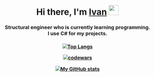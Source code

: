 <h1 align="center">Hi there, I'm <a href="https://daniilshat.ru/" target="_blank">Ivan</a> 
<img src="https://github.com/blackcater/blackcater/raw/main/images/Hi.gif" height="32"/></h1>
<h3 align="center">
Structural engineer who is currently learning programming.<br />
I use C# for my projects.
</h3>


<h3 align="center">

[![Top Langs](https://github-readme-stats.vercel.app/api/top-langs/?username=IvanPovaliaev&layout=compact&theme=transparent&show_icons=true)](https://github.com/IvanPovaliaev/github-readme-stats)

[![codewars](https://www.codewars.com/users/IvanPovaliaev/badges/large)](https://www.codewars.com/users/IvanPovaliaev)

[![My GitHub stats](https://github-readme-stats.vercel.app/api?username=IvanPovaliaev&theme=transparent&show_icons=true)](https://github.com/IvanPovaliaev/github-readme-stats) </h3>
<!--
**IvanPovaliaev/IvanPovaliaev** is a ✨ _special_ ✨ repository because its `README.md` (this file) appears on your GitHub profile.

Here are some ideas to get you started:

- 🔭 I’m currently working on ...
- 🌱 I’m currently learning ...
- 👯 I’m looking to collaborate on ...
- 🤔 I’m looking for help with ...
- 💬 Ask me about ...
- 📫 How to reach me: ...
- 😄 Pronouns: ...
- ⚡ Fun fact: ...
-->
